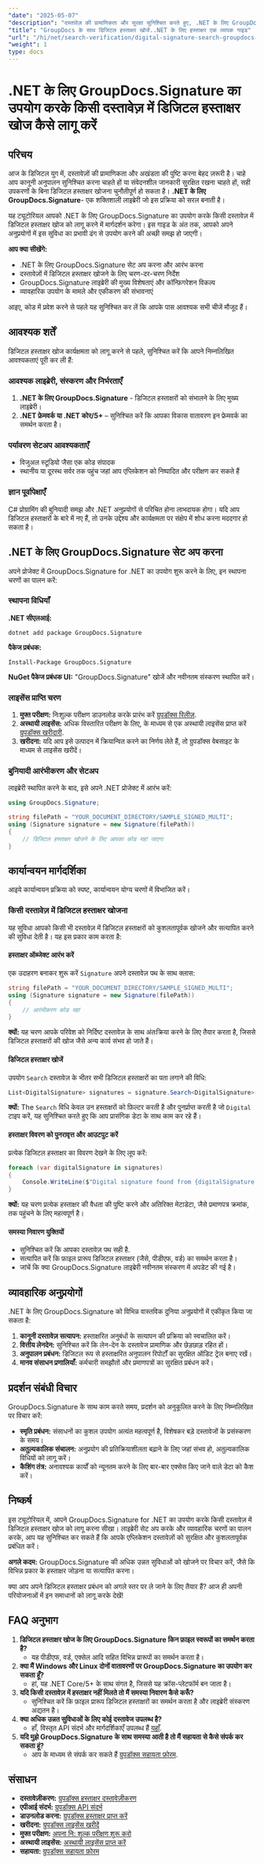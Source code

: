 ```yaml
---
"date": "2025-05-07"
"description": "दस्तावेज़ की प्रामाणिकता और सुरक्षा सुनिश्चित करते हुए, .NET के लिए GroupDocs.Signature का उपयोग करके दस्तावेज़ों में डिजिटल हस्ताक्षर खोज को लागू करना सीखें।"
"title": "GroupDocs के साथ डिजिटल हस्ताक्षर खोजें..NET के लिए हस्ताक्षर एक व्यापक गाइड"
"url": "/hi/net/search-verification/digital-signature-search-groupdocs-dotnet/"
"weight": 1
type: docs
---
```

# .NET के लिए GroupDocs.Signature का उपयोग करके किसी दस्तावेज़ में डिजिटल हस्ताक्षर खोज कैसे लागू करें

## परिचय

आज के डिजिटल युग में, दस्तावेज़ों की प्रामाणिकता और अखंडता की पुष्टि करना बेहद ज़रूरी है। चाहे आप कानूनी अनुपालन सुनिश्चित करना चाहते हों या संवेदनशील जानकारी सुरक्षित रखना चाहते हों, सही उपकरणों के बिना डिजिटल हस्ताक्षर खोजना चुनौतीपूर्ण हो सकता है। **.NET के लिए GroupDocs.Signature**- एक शक्तिशाली लाइब्रेरी जो इस प्रक्रिया को सरल बनाती है।

यह ट्यूटोरियल आपको .NET के लिए GroupDocs.Signature का उपयोग करके किसी दस्तावेज़ में डिजिटल हस्ताक्षर खोज को लागू करने में मार्गदर्शन करेगा। इस गाइड के अंत तक, आपको अपने अनुप्रयोगों में इस सुविधा का प्रभावी ढंग से उपयोग करने की अच्छी समझ हो जाएगी।

**आप क्या सीखेंगे:**
- .NET के लिए GroupDocs.Signature सेट अप करना और आरंभ करना
- दस्तावेज़ों में डिजिटल हस्ताक्षर खोजने के लिए चरण-दर-चरण निर्देश
- GroupDocs.Signature लाइब्रेरी की मुख्य विशेषताएं और कॉन्फ़िगरेशन विकल्प
- व्यावहारिक उपयोग के मामले और एकीकरण की संभावनाएं

आइए, कोड में प्रवेश करने से पहले यह सुनिश्चित कर लें कि आपके पास आवश्यक सभी चीजें मौजूद हैं।

## आवश्यक शर्तें

डिजिटल हस्ताक्षर खोज कार्यक्षमता को लागू करने से पहले, सुनिश्चित करें कि आपने निम्नलिखित आवश्यकताएं पूरी कर ली हैं:

### आवश्यक लाइब्रेरी, संस्करण और निर्भरताएँ
1. **.NET के लिए GroupDocs.Signature** - डिजिटल हस्ताक्षरों को संभालने के लिए मुख्य लाइब्रेरी।
2. **.NET फ्रेमवर्क या .NET कोर/5+** – सुनिश्चित करें कि आपका विकास वातावरण इन फ्रेमवर्क का समर्थन करता है।

### पर्यावरण सेटअप आवश्यकताएँ
- विजुअल स्टूडियो जैसा एक कोड संपादक
- स्थानीय या दूरस्थ सर्वर तक पहुंच जहां आप एप्लिकेशन को निष्पादित और परीक्षण कर सकते हैं

### ज्ञान पूर्वापेक्षाएँ
C# प्रोग्रामिंग की बुनियादी समझ और .NET अनुप्रयोगों से परिचित होना लाभदायक होगा। यदि आप डिजिटल हस्ताक्षरों के बारे में नए हैं, तो उनके उद्देश्य और कार्यक्षमता पर संक्षेप में शोध करना मददगार हो सकता है।

## .NET के लिए GroupDocs.Signature सेट अप करना
अपने प्रोजेक्ट में GroupDocs.Signature for .NET का उपयोग शुरू करने के लिए, इन स्थापना चरणों का पालन करें:

### स्थापना विधियाँ
**.NET सीएलआई:**
```shell
dotnet add package GroupDocs.Signature
```

**पैकेज प्रबंधक:**
```shell
Install-Package GroupDocs.Signature
```

**NuGet पैकेज प्रबंधक UI:**
"GroupDocs.Signature" खोजें और नवीनतम संस्करण स्थापित करें।

### लाइसेंस प्राप्ति चरण
1. **मुफ्त परीक्षण:** निःशुल्क परीक्षण डाउनलोड करके प्रारंभ करें [ग्रुपडॉक्स रिलीज़](https://releases.groupdocs.com/signature/net/).
2. **अस्थायी लाइसेंस:** अधिक विस्तारित परीक्षण के लिए, के माध्यम से एक अस्थायी लाइसेंस प्राप्त करें [ग्रुपडॉक्स खरीदारी](https://purchase.groupdocs.com/temporary-license/).
3. **खरीदना:** यदि आप इसे उत्पादन में क्रियान्वित करने का निर्णय लेते हैं, तो ग्रुपडॉक्स वेबसाइट के माध्यम से लाइसेंस खरीदें।

### बुनियादी आरंभीकरण और सेटअप
लाइब्रेरी स्थापित करने के बाद, इसे अपने .NET प्रोजेक्ट में आरंभ करें:

```csharp
using GroupDocs.Signature;

string filePath = "YOUR_DOCUMENT_DIRECTORY/SAMPLE_SIGNED_MULTI";
using (Signature signature = new Signature(filePath))
{
    // डिजिटल हस्ताक्षर खोजने के लिए आपका कोड यहां जाएगा
}
```

## कार्यान्वयन मार्गदर्शिका
आइये कार्यान्वयन प्रक्रिया को स्पष्ट, कार्यान्वयन योग्य चरणों में विभाजित करें।

### किसी दस्तावेज़ में डिजिटल हस्ताक्षर खोजना
यह सुविधा आपको किसी भी दस्तावेज़ में डिजिटल हस्ताक्षरों को कुशलतापूर्वक खोजने और सत्यापित करने की सुविधा देती है। यह इस प्रकार काम करता है:

#### हस्ताक्षर ऑब्जेक्ट आरंभ करें
एक उदाहरण बनाकर शुरू करें `Signature` अपने दस्तावेज़ पथ के साथ क्लास:

```csharp
string filePath = "YOUR_DOCUMENT_DIRECTORY/SAMPLE_SIGNED_MULTI";
using (Signature signature = new Signature(filePath))
{
    // आरंभीकरण कोड यहां
}
```
**क्यों:** यह चरण आपके परिवेश को निर्दिष्ट दस्तावेज़ के साथ अंतःक्रिया करने के लिए तैयार करता है, जिससे डिजिटल हस्ताक्षरों की खोज जैसे अन्य कार्य संभव हो जाते हैं।

#### डिजिटल हस्ताक्षर खोजें
उपयोग `Search` दस्तावेज़ के भीतर सभी डिजिटल हस्ताक्षरों का पता लगाने की विधि:

```csharp
List<DigitalSignature> signatures = signature.Search<DigitalSignature>(SignatureType.Digital);
```
**क्यों:** The `Search` विधि केवल उन हस्ताक्षरों को फ़िल्टर करती है और पुनर्प्राप्त करती है जो `Digital` टाइप करें, यह सुनिश्चित करते हुए कि आप प्रासंगिक डेटा के साथ काम कर रहे हैं।

#### हस्ताक्षर विवरण को पुनरावृत्त और आउटपुट करें
प्रत्येक डिजिटल हस्ताक्षर का विवरण देखने के लिए लूप करें:

```csharp
foreach (var digitalSignature in signatures)
{
    Console.WriteLine($"Digital signature found from {digitalSignature.SignTime} with validation flag {digitalSignature.IsValid}. Certificate SN {digitalSignature.Certificate?.SerialNumber}");
}
```
**क्यों:** यह चरण प्रत्येक हस्ताक्षर की वैधता की पुष्टि करने और अतिरिक्त मेटाडेटा, जैसे प्रमाणपत्र क्रमांक, तक पहुंचने के लिए महत्वपूर्ण है।

#### समस्या निवारण युक्तियों
- सुनिश्चित करें कि आपका दस्तावेज़ पथ सही है.
- सत्यापित करें कि फ़ाइल प्रारूप डिजिटल हस्ताक्षर (जैसे, पीडीएफ, वर्ड) का समर्थन करता है।
- जांचें कि क्या GroupDocs.Signature लाइब्रेरी नवीनतम संस्करण में अपडेट की गई है।

## व्यावहारिक अनुप्रयोगों
.NET के लिए GroupDocs.Signature को विभिन्न वास्तविक दुनिया अनुप्रयोगों में एकीकृत किया जा सकता है:
1. **कानूनी दस्तावेज़ सत्यापन:** हस्ताक्षरित अनुबंधों के सत्यापन की प्रक्रिया को स्वचालित करें।
2. **वित्तीय लेनदेन:** सुनिश्चित करें कि लेन-देन के दस्तावेज प्रामाणिक और छेड़छाड़ रहित हों।
3. **अनुपालन प्रबंधन:** डिजिटल रूप से हस्ताक्षरित अनुपालन रिपोर्टों का सुरक्षित ऑडिट ट्रेल बनाए रखें।
4. **मानव संसाधन प्रणालियाँ:** कर्मचारी समझौतों और प्रमाणपत्रों का सुरक्षित प्रबंधन करें।

## प्रदर्शन संबंधी विचार
GroupDocs.Signature के साथ काम करते समय, प्रदर्शन को अनुकूलित करने के लिए निम्नलिखित पर विचार करें:
- **स्मृति प्रबंधन:** संसाधनों का कुशल उपयोग अत्यंत महत्वपूर्ण है, विशेषकर बड़े दस्तावेजों के प्रसंस्करण के समय।
- **अतुल्यकालिक संचालन:** अनुप्रयोग की प्रतिक्रियाशीलता बढ़ाने के लिए जहां संभव हो, अतुल्यकालिक विधियों को लागू करें।
- **कैशिंग तंत्र:** अनावश्यक कार्यों को न्यूनतम करने के लिए बार-बार एक्सेस किए जाने वाले डेटा को कैश करें।

## निष्कर्ष
इस ट्यूटोरियल में, आपने GroupDocs.Signature for .NET का उपयोग करके किसी दस्तावेज़ में डिजिटल हस्ताक्षर खोज को लागू करना सीखा। लाइब्रेरी सेट अप करके और व्यावहारिक चरणों का पालन करके, आप यह सुनिश्चित कर सकते हैं कि आपके एप्लिकेशन दस्तावेज़ों को सुरक्षित और कुशलतापूर्वक प्रबंधित करें।

**अगले कदम:** GroupDocs.Signature की अधिक उन्नत सुविधाओं को खोजने पर विचार करें, जैसे कि विभिन्न प्रकार के हस्ताक्षर जोड़ना या सत्यापित करना।

क्या आप अपने डिजिटल हस्ताक्षर प्रबंधन को अगले स्तर पर ले जाने के लिए तैयार हैं? आज ही अपनी परियोजनाओं में इन समाधानों को लागू करके देखें!

## FAQ अनुभाग
1. **डिजिटल हस्ताक्षर खोज के लिए GroupDocs.Signature किन फ़ाइल स्वरूपों का समर्थन करता है?**
   - यह पीडीएफ, वर्ड, एक्सेल आदि सहित विभिन्न प्रारूपों का समर्थन करता है।
2. **क्या मैं Windows और Linux दोनों वातावरणों पर GroupDocs.Signature का उपयोग कर सकता हूँ?**
   - हां, यह .NET Core/5+ के साथ संगत है, जिससे यह क्रॉस-प्लेटफॉर्म बन जाता है।
3. **यदि किसी दस्तावेज़ में हस्ताक्षर नहीं मिलते तो मैं समस्या निवारण कैसे करूँ?**
   - सुनिश्चित करें कि फ़ाइल प्रारूप डिजिटल हस्ताक्षरों का समर्थन करता है और लाइब्रेरी संस्करण अद्यतन है।
4. **क्या अधिक उन्नत सुविधाओं के लिए कोई दस्तावेज उपलब्ध है?**
   - हाँ, विस्तृत API संदर्भ और मार्गदर्शिकाएँ उपलब्ध हैं [यहाँ](https://reference.groupdocs.com/signature/net/).
5. **यदि मुझे GroupDocs.Signature के साथ समस्या आती है तो मैं सहायता से कैसे संपर्क कर सकता हूं?**
   - आप के माध्यम से संपर्क कर सकते हैं [ग्रुपडॉक्स सहायता फ़ोरम](https://forum.groupdocs.com/c/signature/).

## संसाधन
- **दस्तावेज़ीकरण:** [ग्रुपडॉक्स हस्ताक्षर दस्तावेज़ीकरण](https://docs.groupdocs.com/signature/net/)
- **एपीआई संदर्भ:** [ग्रुपडॉक्स API संदर्भ](https://reference.groupdocs.com/signature/net/)
- **डाउनलोड करना:** [ग्रुपडॉक्स हस्ताक्षर प्राप्त करें](https://releases.groupdocs.com/signature/net/)
- **खरीदना:** [ग्रुपडॉक्स लाइसेंस खरीदें](https://purchase.groupdocs.com/buy)
- **मुफ्त परीक्षण:** [अपना नि: शुल्क परीक्षण शुरू करो](https://releases.groupdocs.com/signature/net/)
- **अस्थायी लाइसेंस:** [अस्थायी लाइसेंस प्राप्त करें](https://purchase.groupdocs.com/temporary-license/)
- **सहायता:** [ग्रुपडॉक्स सहायता फ़ोरम](https://forum.groupdocs.com/c/signature/)
